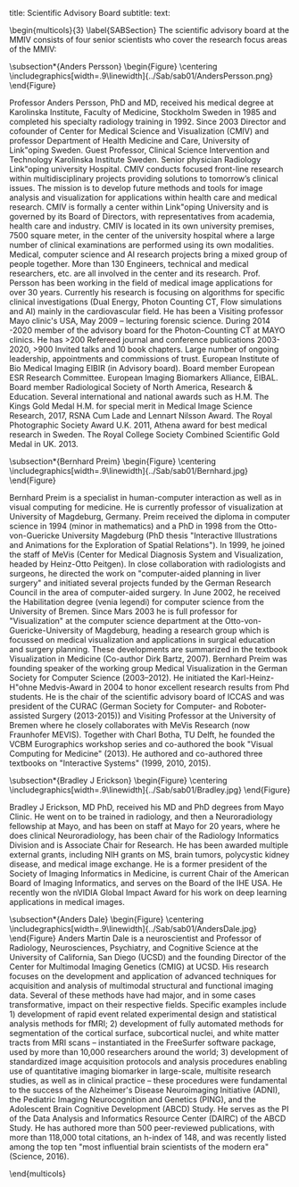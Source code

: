 title: Scientific Advisory Board
subtitle:
text:

\begin{multicols}{3}
\label{SABSection}
The scientific advisory board at the MMIV consists of four senior scientists who cover the research focus areas of the MMIV:

\subsection*{Anders Persson}
\begin{Figure}
    \centering
	\includegraphics[width=.9\linewidth]{../Sab/sab01/AndersPersson.png}
\end{Figure}

Professor Anders Persson, PhD and MD, received his medical degree at Karolinska Institute, Faculty of Medicine, Stockholm Sweden in 1985 and completed his specialty radiology training in 1992.
Since 2003 Director and cofounder of Center for Medical Science and Visualization (CMIV) and professor Department of Health Medicine and Care, University of Link\"oping Sweden. Guest Professor, Clinical Science Intervention and Technology Karolinska Institute Sweden. Senior physician Radiology Link\"oping university Hospital. 
CMIV conducts focused front-line research within multidisciplinary projects providing solutions to tomorrow’s clinical issues. The mission is to develop future methods and tools for image analysis and visualization for applications within health care and medical research. CMIV is formally a center within Link\"oping University and is governed by its Board of Directors, with representatives from academia, health care and industry. CMIV is located in its own university premises, 7500 square meter, in  the center of the university hospital where a large number of clinical examinations are performed using its own modalities. Medical, computer science and AI research projects bring a mixed group of people together. More than 130 Engineers, technical and medical researchers, etc. are all involved in the center and its research.
Prof. Persson has been working in the field of medical image applications for over 30 years. Currently his research is focusing on algorithms for specific clinical investigations (Dual Energy, Photon Counting CT, Flow simulations and AI) mainly in the cardiovascular field. He has been a Visiting professor Mayo clinic's USA, May 2009 – lecturing forensic science. During 2014 -2020 member of the advisory board for the Photon-Counting CT at MAYO clinics. He has >200 Refereed journal and conference publications 2003-2020, >900 Invited talks and 10 book chapters. Large number of ongoing leadership, appointments and commissions of trust. European Institute of Bio Medical Imaging EIBIR (in Advisory board). Board member European ESR Research Committee. European Imaging Biomarkers Alliance, EIBAL. Board member Radiological Society of North America, Research \& Education.
Several international and national awards such as H.M. The Kings Gold Medal H.M. for special merit in Medical Image Science Research, 2017, RSNA Cum Lade and Lennart Nilsson Award. The Royal Photographic Society Award U.K. 2011, Athena award for best medical research in Sweden. The Royal College Society Combined Scientific Gold Medal in UK. 2013.

\subsection*{Bernhard Preim}
\begin{Figure}
    \centering
	\includegraphics[width=.9\linewidth]{../Sab/sab01/Bernhard.jpg}
\end{Figure}

Bernhard Preim is a specialist in human-computer interaction as well as in visual computing for medicine. He is currently professor of visualization at University of Magdeburg, Germany.
Preim received the diploma in computer science in 1994 (minor in mathematics) and a PhD in 1998 from the Otto-von-Guericke University Magdeburg (PhD thesis "Interactive Illustrations and Animations for the Exploration of Spatial Relations"). In 1999, he joined the staff of MeVis (Center for Medical Diagnosis System and Visualization, headed by Heinz-Otto Peitgen). In close collaboration with radiologists and surgeons, he directed the work on "computer-aided planning in liver surgery" and initiated several projects funded by the German Research Council in the area of computer-aided surgery. In June 2002, he received the Habilitation degree (venia legendi) for computer science from the University of Bremen. Since Mars 2003 he is full professor for "Visualization" at the computer science department at the Otto-von-Guericke-University of Magdeburg, heading a research group which is focussed on medical visualization and applications in surgical education and surgery planning. These developments are summarized in the textbook Visualization in Medicine (Co-author Dirk Bartz, 2007). 
Bernhard Preim was founding speaker of the working group Medical Visualization in the German Society for Computer Science (2003–2012). He initiated the Karl-Heinz-H\"ohne Medvis-Award in 2004 to honor excellent research results from Phd students. He is the chair of the scientific advisory board of ICCAS and was president of the CURAC (German Society for Computer- and Roboter-assisted Surgery (2013-2015)) and Visiting Professor at the University of Bremen where he closely collaborates with MeVis Research (now Fraunhofer MEVIS). Together with Charl Botha, TU Delft, he founded the VCBM Eurographics workshop series and co-authored the book "Visual Computing for Medicine" (2013). He authored and co-authored three textbooks on "Interactive Systems" (1999, 2010, 2015).

\subsection*{Bradley J Erickson}
\begin{Figure}
    \centering
	\includegraphics[width=.9\linewidth]{../Sab/sab01/Bradley.jpg}
\end{Figure}

Bradley J Erickson, MD PhD, received his MD and PhD degrees from Mayo Clinic. He went on to be trained in radiology, and then a Neuroradiology fellowship at Mayo, and has been on staff at Mayo for 20 years, where he does clinical Neuroradiology, has been chair of the Radiology Informatics Division and is Associate Chair for Research. He has been awarded multiple external grants, including NIH grants on MS, brain tumors, polycystic kidney disease, and medical image exchange. He is a former president of the Society of Imaging Informatics in Medicine, is current Chair of the American Board of Imaging Informatics, and serves on the Board of the IHE USA. He recently won the nVIDIA Global Impact Award for his work on deep learning applications in medical images.

\subsection*{Anders Dale}
\begin{Figure}
    \centering
	\includegraphics[width=.9\linewidth]{../Sab/sab01/AndersDale.jpg}
\end{Figure}
Anders Martin Dale is a neuroscientist and Professor of Radiology, Neurosciences, Psychiatry, and Cognitive Science at the University of California, San Diego (UCSD) and the founding Director of the Center for Multimodal Imaging Genetics (CMIG) at UCSD. His research focuses on the development and application of advanced techniques for acquisition and analysis of multimodal structural and functional imaging data. Several of these methods have had major, and in some cases transformative, impact on their respective fields. Specific examples include 1) development of rapid event related experimental design and statistical analysis methods for fMRI; 2) development of fully automated methods for segmentation of the cortical surface, subcortical nuclei, and white matter tracts from MRI scans – instantiated in the FreeSurfer software package, used by more than 10,000 researchers around the world; 3) development of standardized image acquisition protocols and analysis procedures enabling use of quantitative imaging biomarker in large-scale, multisite research studies, as well as in clinical practice – these procedures were fundamental to the success of the Alzheimer's Disease Neuroimaging Initiative (ADNI), the Pediatric Imaging Neurocognition and Genetics (PING), and the Adolescent Brain Cognitive Development (ABCD) Study. He serves as the PI of the Data Analysis and Informatics Resource Center (DAIRC) of the ABCD Study. He has authored more than 500 peer-reviewed publications, with more than 118,000 total citations, an h-index of 148, and was recently listed among the top ten "most influential brain scientists of the modern era" (Science, 2016).

\end{multicols}